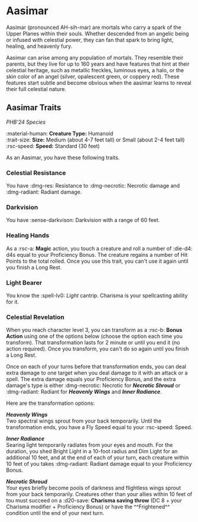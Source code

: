 # Aasimar

Aasimar (pronounced AH-sih-mar) are mortals who carry a spark of the Upper Planes within their souls. Whether descended from an angelic being or infused with celestial power, they can fan that spark to bring light, healing, and heavenly fury.

Aasimar can arise among any population of mortals. They resemble their parents, but they live for up to 160 years and have features that hint at their celestial heritage, such as metallic freckles, luminous eyes, a halo, or the skin color of an angel (silver, opalescent green, or coppery red). These features start subtle and become obvious when the aasimar learns to reveal their full celestial nature.

## Aasimar Traits

*PHB'24 Species*

:material-human: **Creature Type:** Humanoid  
:trait-size: **Size:** Medium (about 4-7 feet tall) or Small (about 2-4 feet tall)  
:rsc-speed: **Speed:** Standard (30 feet)

As an Aasimar, you have these following traits.

### Celestial Resistance

You have :dmg-res: Resistance to :dmg-necrotic: Necrotic damage and :dmg-radiant: Radiant damage.

### Darkvision

You have :sense-darkvison: Darkvision with a range of 60 feet.

### Healing Hands

As a :rsc-a: **Magic** action, you touch a creature and roll a number of :die-d4: d4s equal to your Proficiency Bonus. The creature regains a number of Hit Points to the total rolled. Once you use this trait, you can't use it again until you finish a Long Rest.

### Light Bearer

You know the :spell-lv0: *Light* cantrip. Charisma is your spellcasting ability for it.

### Celestial Revelation

When you reach character level 3, you can transform as a :rsc-b: **Bonus Action** using one of the options below (choose the option each time you transform). That transformation lasts for 2 minute or until you end it (no action required). Once you transform, you can't do so again until you finish a Long Rest.

Once on each of your turns before that transformation ends, you can deal extra damage to one target when you deal damage to it with an attack or a spell. The extra damage equals your Proficiency Bonus, and the extra damage's type is either :dmg-necrotic: Necrotic for ***Necrotic Shroud*** or :dmg-radiant: Radiant for ***Heavenly Wings*** and ***Inner Radiance***.

Here are the transformation options:

***Heavenly Wings***   
Two spectral wings sprout from your back temporarily. Until the transformation ends, you have a Fly Speed equal to your :rsc-speed: Speed.

***Inner Radiance***   
Searing light temporarily radiates from your eyes and mouth. For the duration, you shed Bright Light in a 10-foot radius and Dim Light for an additional 10 feet, and at the end of each of your turn, each creature within 10 feet of you takes :dmg-radiant: Radiant damage equal to your Proficiency Bonus.

***Necrotic Shroud***  
Your eyes briefly become pools of darkness and flightless wings sprout from your back temporarily. Creatures other than your allies within 10 feet of tou must succeed on a :d20-save: **Charisma saving throw** (DC 8 + your Charisma modifier + Proficiency Bonus) or have the ^^Frightened^^ condition until the end of your next turn.

